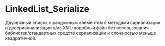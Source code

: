# LinkedList_Serialize
Двусвязный список с рандомным элементом с методами сариализации и десериалиализации в/из XML-подобный файл без использования библиотек/стандартных средств сериализации и сложностью меньше квадратичной.
